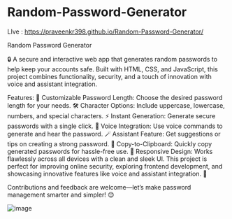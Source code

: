 # Random-Password-Generator

LIve : https://praveenkr398.github.io/Random-Password-Generator/

Random Password Generator

🔒 A secure and interactive web app that generates random passwords to help keep your accounts safe. Built with HTML, CSS, and JavaScript, this project combines functionality, security, and a touch of innovation with voice and assistant integration.

Features:
🔢 Customizable Password Length: Choose the desired password length for your needs.
🛠️ Character Options: Include uppercase, lowercase, numbers, and special characters.
⚡ Instant Generation: Generate secure passwords with a single click.
🎤 Voice Integration: Use voice commands to generate and hear the password.
🪄 Assistant Feature: Get suggestions or tips on creating a strong password.
🔄 Copy-to-Clipboard: Quickly copy generated passwords for hassle-free use.
🎨 Responsive Design: Works flawlessly across all devices with a clean and sleek UI.
This project is perfect for improving online security, exploring frontend development, and showcasing innovative features like voice and assistant integration. 🚀

Contributions and feedback are welcome—let’s make password management smarter and simpler! 😊

![image](https://github.com/user-attachments/assets/45919acb-c8da-4f9c-8b79-5e516094fa44)
